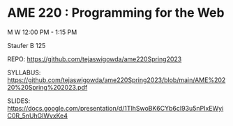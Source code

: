 # AME 220 : Programming for the Web

M W 12:00 PM - 1:15 PM

Staufer B 125


REPO: https://github.com/tejaswigowda/ame220Spring2023

SYLLABUS: https://github.com/tejaswigowda/ame220Spring2023/blob/main/AME%20220%20Spring%202023.pdf

SLIDES: https://docs.google.com/presentation/d/1TlhSwoBK6CYb6cI93u5nPIxEWyiC0R_5nUhGlWvxKe4
